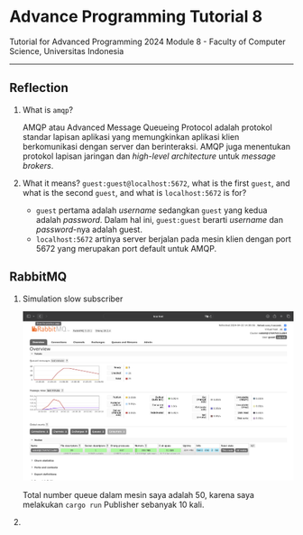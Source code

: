 # Advance Programming Tutorial 8
Tutorial for Advanced Programming 2024 Module 8 - Faculty of Computer Science, Universitas Indonesia

---

## Reflection

1. What is `amqp`?

    AMQP atau Advanced Message Queueing Protocol adalah protokol standar lapisan aplikasi yang memungkinkan aplikasi klien berkomunikasi dengan server dan berinteraksi. AMQP juga menentukan protokol lapisan jaringan dan _high-level architecture_ untuk _message brokers_.

2. What it means? `guest:guest@localhost:5672`, what is the first `guest`, and what is the second `guest`, and what is `localhost:5672` is for?

    - `guest` pertama adalah _username_ sedangkan `guest` yang kedua adalah _password_. Dalam hal ini, `guest:guest` berarti _username_ dan _password_-nya adalah guest.
    - `localhost:5672` artinya server berjalan pada mesin klien dengan port 5672 yang merupakan port default untuk AMQP.

## RabbitMQ

1. Simulation slow subscriber

    ![RabbitMQ Slow Rates](/image/RabbitMQ-1.png)

    Total number queue dalam mesin saya adalah 50, karena saya melakukan `cargo run` Publisher sebanyak 10 kali.

2. 
